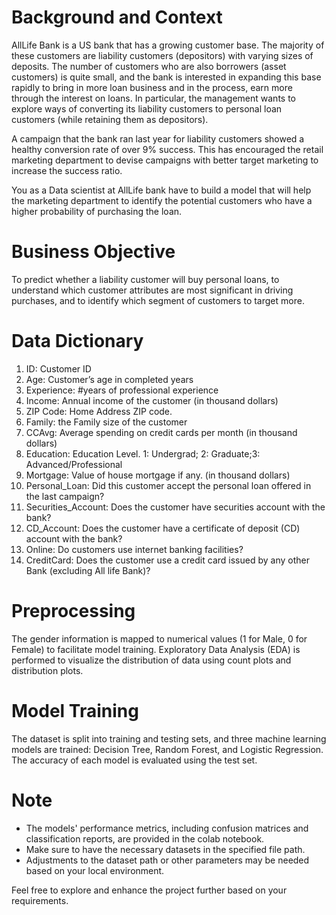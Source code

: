# Background and Context
AllLife Bank is a US bank that has a growing customer base. The majority of these customers are liability customers (depositors) with varying sizes of deposits. The number of customers who are also borrowers (asset customers) is quite small, and the bank is interested in expanding this base rapidly to bring in more loan business and in the process, earn more through the interest on loans. In particular, the management wants to explore ways of converting its liability customers to personal loan customers (while retaining them as depositors).

A campaign that the bank ran last year for liability customers showed a healthy conversion rate of over 9% success. This has encouraged the retail marketing department to devise campaigns with better target marketing to increase the success ratio.

You as a Data scientist at AllLife bank have to build a model that will help the marketing department to identify the potential customers who have a higher probability of purchasing the loan.

# Business Objective
To predict whether a liability customer will buy personal loans, to understand which customer attributes are most significant in driving purchases, and to identify which segment of customers to target more.

# Data Dictionary
  1. ID: Customer ID
  2. Age: Customer’s age in completed years
  3. Experience: #years of professional experience
  4. Income: Annual income of the customer (in thousand dollars)
  5. ZIP Code: Home Address ZIP code.
  6. Family: the Family size of the customer
  7. CCAvg: Average spending on credit cards per month (in thousand dollars)
  8. Education: Education Level. 1: Undergrad; 2: Graduate;3: Advanced/Professional
  9. Mortgage: Value of house mortgage if any. (in thousand dollars)
  10. Personal_Loan: Did this customer accept the personal loan offered in the last campaign?
  11. Securities_Account: Does the customer have securities account with the bank?
  12. CD_Account: Does the customer have a certificate of deposit (CD) account with the bank?
  13. Online: Do customers use internet banking facilities?
  14. CreditCard: Does the customer use a credit card issued by any other Bank (excluding All life Bank)?

# Preprocessing
The gender information is mapped to numerical values (1 for Male, 0 for Female) to facilitate model training. Exploratory Data Analysis (EDA) is performed to visualize the distribution of data using count plots and distribution plots.

# Model Training
The dataset is split into training and testing sets, and three machine learning models are trained: Decision Tree, Random Forest, and Logistic Regression. The accuracy of each model is evaluated using the test set.

# Note
  - The models' performance metrics, including confusion matrices and classification reports, are provided in the colab notebook.
  - Make sure to have the necessary datasets in the specified file path.
  - Adjustments to the dataset path or other parameters may be needed based on your local environment.

Feel free to explore and enhance the project further based on your requirements.
